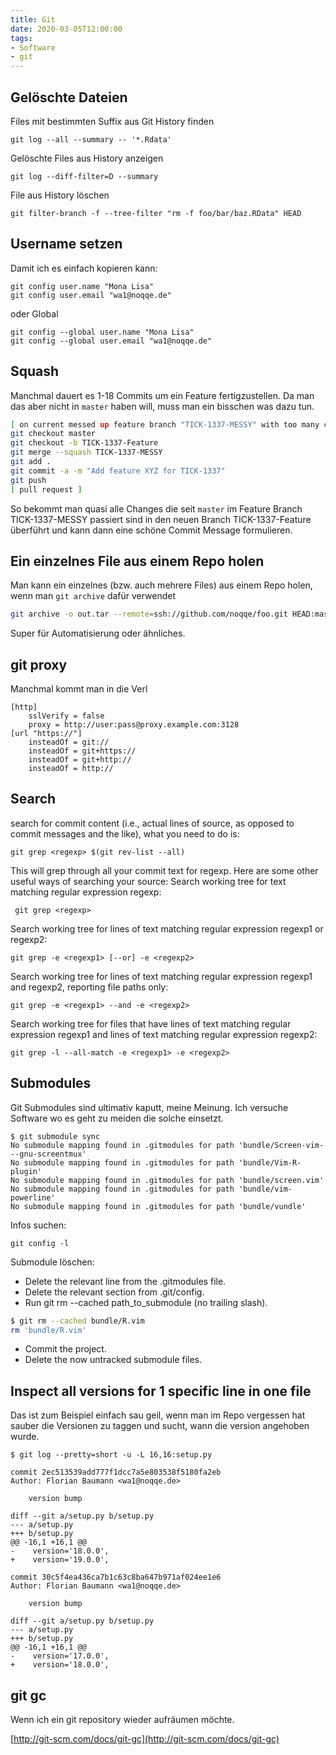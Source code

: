 ```yaml
---
title: Git
date: 2020-03-05T12:00:00
tags:
- Software
- git
---
```


## Gelöschte Dateien

Files mit bestimmten Suffix aus Git History finden

    git log --all --summary -- '*.Rdata'

<!--more-->

Gelöschte Files aus History anzeigen

    git log --diff-filter=D --summary

File aus History löschen

    git filter-branch -f --tree-filter "rm -f foo/bar/baz.RData" HEAD


## Username setzen

Damit ich es einfach kopieren kann:

    git config user.name "Mona Lisa"
    git config user.email "wa1@noqqe.de"

oder Global

    git config --global user.name "Mona Lisa"
    git config --global user.email "wa1@noqqe.de"


## Squash

Manchmal dauert es 1-18 Commits um ein Feature fertigzustellen. Da man das
aber nicht in `master` haben will, muss man ein bisschen was dazu tun.

``` bash
[ on current messed up feature branch "TICK-1337-MESSY" with too many commits ]
git checkout master
git checkout -b TICK-1337-Feature
git merge --squash TICK-1337-MESSY
git add .
git commit -a -m "Add feature XYZ for TICK-1337"
git push
[ pull request ]
```

So bekommt man quasi alle Changes die seit `master` im Feature Branch
TICK-1337-MESSY passiert sind in den neuen Branch TICK-1337-Feature überführt
und kann dann eine schöne Commit Message formulieren.


## Ein einzelnes File aus einem Repo holen

Man kann ein einzelnes (bzw. auch mehrere Files) aus einem Repo holen, wenn
man `git archive` dafür verwendet

``` bash
git archive -o out.tar --remote=ssh://github.com/noqqe/foo.git HEAD:master <file>
```

Super für Automatisierung oder ähnliches.

## git proxy

Manchmal kommt man in die Verl

    [http]
        sslVerify = false
        proxy = http://user:pass@proxy.example.com:3128
    [url "https://"]
        insteadOf = git://
        insteadOf = git+https://
        insteadOf = git+http://
        insteadOf = http://

## Search

search for commit content (i.e., actual lines of source, as opposed to
commit messages and the like), what you need to do is:

    git grep <regexp> $(git rev-list --all)

This will grep through all your commit text for regexp.
Here are some other useful ways of searching your source:
Search working tree for text matching regular expression regexp:

     git grep <regexp>

Search working tree for lines of text matching regular expression regexp1
or regexp2:

    git grep -e <regexp1> [--or] -e <regexp2>

Search working tree for lines of text matching regular expression regexp1
and regexp2, reporting file paths only:

    git grep -e <regexp1> --and -e <regexp2>

Search working tree for files that have lines of text matching regular
expression regexp1 and lines of text matching regular expression regexp2:

    git grep -l --all-match -e <regexp1> -e <regexp2>

## Submodules

Git Submodules sind ultimativ kaputt, meine Meinung. Ich versuche Software wo
es geht zu meiden die solche einsetzt.

    $ git submodule sync
    No submodule mapping found in .gitmodules for path 'bundle/Screen-vim---gnu-screentmux'
    No submodule mapping found in .gitmodules for path 'bundle/Vim-R-plugin'
    No submodule mapping found in .gitmodules for path 'bundle/screen.vim'
    No submodule mapping found in .gitmodules for path 'bundle/vim-powerline'
    No submodule mapping found in .gitmodules for path 'bundle/vundle'

Infos suchen:

    git config -l

Submodule löschen:

* Delete the relevant line from the .gitmodules file.
* Delete the relevant section from .git/config.
* Run git rm --cached path_to_submodule (no trailing slash).

``` bash
$ git rm --cached bundle/R.vim
rm 'bundle/R.vim'
```

* Commit the project.
* Delete the now untracked submodule files.

## Inspect all versions for 1 specific line in one file

Das ist zum Beispiel einfach sau geil, wenn man im Repo vergessen hat
sauber die Versionen zu taggen und sucht, wann die version angehoben wurde.

    $ git log --pretty=short -u -L 16,16:setup.py

    commit 2ec513539add777f1dcc7a5e803538f5180fa2eb
    Author: Florian Baumann <wa1@noqqe.de>

        version bump

    diff --git a/setup.py b/setup.py
    --- a/setup.py
    +++ b/setup.py
    @@ -16,1 +16,1 @@
    -    version='18.0.0',
    +    version='19.0.0',

    commit 30c5f4ea436ca7b1c63c8ba647b971af024ee1e6
    Author: Florian Baumann <wa1@noqqe.de>

        version bump

    diff --git a/setup.py b/setup.py
    --- a/setup.py
    +++ b/setup.py
    @@ -16,1 +16,1 @@
    -    version='17.0.0',
    +    version='18.0.0',

## git gc

Wenn ich ein git repository wieder aufräumen möchte.

[http://git-scm.com/docs/git-gc](http://git-scm.com/docs/git-gc)
